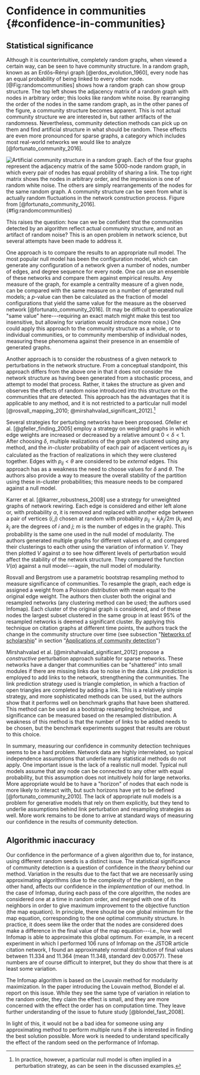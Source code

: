 # Confidence in communities {#confidence-in-communities}

[](#confidence-in-communities)

## Statistical significance

Although it is counterintuitive, completely random graphs, when viewed a certain way, can be seen to have community structure. In a random graph, known as an Erdős–Rényi graph [@erdos_evolution_1960], every node has an equal probability of being linked to every other node. [@Fig:randomcommunities] shows how a random graph can show group structure. The top left shows the adjacency matrix of a random graph with nodes in arbitrary order; this looks like random white noise. By rearranging the order of the nodes in the same random graph, as in the other panes of the figure, a community structure becomes apparent. This is not actual community structure we are interested in, but rather artifacts of the randomness. Nevertheless, community detection methods can pick up on them and find artificial structure in what should be random. These effects are even more pronounced for sparse graphs, a category which includes most real-world networks we would like to analyze [@fortunato_community_2016].

![Artificial community structure in a random graph. Each of the four graphs represent the adjacency matrix of the same 5000-node random graph, in which every pair of nodes has equal probility of sharing a link. The top right matrix shows the nodes in arbitrary order, and the impression is one of random white noise. The others are simply rearrangements of the nodes for the same random graph. A community structure can be seen from what is actually random fluctuations in the network construction process. Figure from [@fortunato_community_2016].](img/fortunato2016_fig29_randomcommunities.jpg){#fig:randomcommunities}

This raises the question: how can we be confident that the communities detected by an algorithm reflect actual community structure, and not an artifact of random noise? This is an open problem in network science, but several attempts have been made to address it.

One approach is to compare the results to an appropriate null model. The most popular null model has been the configuration model, which can generate any configuration of a network given a number of nodes, number of edges, and degree sequence for every node. One can use an ensemble of these networks and compare them against empirical results. Any measure of the graph, for example a centrality measure of a given node, can be compared with the same measure on a number of generated null models; a $p$-value can then be calculated as the fraction of model configurations that yield the same value for the measure as the observed network [@fortunato_community_2016]. (It may be difficult to operationalize "same value" here---requiring an exact match might make this test too insensitive, but allowing for variation would introduce more noise.) One could apply this approach to the community structure as a whole, or to individual communities, or to community membership of individual nodes, measuring these phenomena against their presence in an ensemble of generated graphs.

Another approach is to consider the robustness of a given network to perturbations in the network structure. From a conceptual standpoint, this approach differs from the above one in that it does not consider the network structure as having been generated from a stochastic process, and attempt to model that process. Rather, it takes the structure as given and observes the effects of random noise introduced into this structure on the communities that are detected. This approach has the advantages that it is applicable to any method, and it is not restricted to a particular null model [@rosvall_mapping_2010; @mirshahvalad_significant_2012].[^impliednull]

[^impliednull]: In practice, however, a particular null model is often implied in a perturbation strategy, as can be seen in the discussed examples.

Several strategies for perturbing networks have been proposed. Gfeller et al. [@gfeller_finding_2005] employ a strategy on weighted graphs in which edge weights are increased or decreased by a relative amount $0 < \delta < 1$. After choosing $\delta$, multiple realizations of the graph are clustered using any method, and the *in-cluster* probability of each pair of adjacent vertices $p_{ij}$ is calculated as the fraction of realizations in which they were clustered together. Edges with $p_{ij} < \theta$ are considered to be *external* edges. This approach has as a weakness the need to choose values for $\delta$ and $\theta$. The authors also provide a way to measure the overall stability of the partition using these in-cluster probabilities; this measure needs to be compared against a null model.

Karrer et al. [@karrer_robustness_2008] use a strategy for unweighted graphs of network rewiring. Each edge is considered and either left alone or, with probability $\alpha$, it is removed and replaced with another edge between a pair of vertices $(i, j)$ chosen at random with probability $p_{ij} = k_i k_j / 2m$ ($k_i$ and $k_j$ are the degrees of $i$ and $j$; $m$ is the number of edges in the graph). This probability is the same one used in the null model of modularity. The authors generated multiple graphs for different values of $\alpha$, and compared their clusterings to each other using the variation of information $V$. They then plotted $V$ against $\alpha$ to see how different levels of perturbation would affect the stability of the network structure. They compared the function $V(\alpha)$ against a null model---again, the null model of modularity.

Rosvall and Bergstrom use a parametric bootstrap resampling method to measure significance of communities. To resample the graph, each edge is assigned a weight from a Poisson distribution with mean equal to the original edge weight. The authors then cluster both the original and resampled networks (any clustering method can be used; the authors used Infomap). Each cluster of the original graph is considered, and of these nodes the largest subset clustered in the same group in at least 95% of the resampled networks is deemed a significant cluster. By applying this technique on citation graphs at different time points, the authors track the change in the community structure over time (see subsection "[Networks of scholarship](#networks-of-scholarship)" in section "[Applications of community detection](#applications)")

Mirshahvalad et al. [@mirshahvalad_significant_2012] propose a *constructive* perturbation approach suitable for sparse networks. These networks have a danger that communities can be "shattered" into small modules if there are missing links due to noise in the data. *Link prediction* is employed to add links to the network, strengthening the communities. The link prediction strategy used is triangle completion, in which a fraction of open triangles are completed by adding a link. This is a relatively simple strategy, and more sophisticated methods can be used, but the authors show that it performs well on benchmark graphs that have been shattered. This method can be used as a bootstrap resampling technique, and significance can be measured based on the resampled distribution. A weakness of this method is that the number of links to be added needs to be chosen, but the benchmark experiments suggest that results are robust to this choice.

In summary, measuring our confidence in community detection techniques seems to be a hard problem. Network data are highly interrelated, so typical independence assumptions that underlie many statistical methods do not apply. One important issue is the lack of a realistic null model. Typical null models assume that any node can be connected to any other with equal probability, but this assumption does not intuitively hold for large networks. More appropriate would be to have a "horizon" of nodes that each node is more likely to interact with, but such horizons have yet to be defined [@fortunato_community_2010]. The lack of appropriate null models is a problem for generative models that rely on them explicitly, but they tend to underlie assumptions behind link perturbation and resampling strategies as well. More work remains to be done to arrive at standard ways of measuring our confidence in the results of community detection.

## Algorithmic inaccuracy

Our confidence in the performance of a given algorithm due to, for instance, using different random seeds is a distinct issue. The statistical significance of community detection is a question of confidence in the *theory* behind our method. Variation in the results due to the fact that we are necessarily using approximating algorithms (due to the complexity of the problem), on the other hand, affects our confidence in the *implementation* of our method. In the case of Infomap, during each pass of the core algorithm, the nodes are considered one at a time in random order, and merged with one of its neighbors in order to give maximum improvement to the objective function (the map equation). In principle, there should be one global minimum for the map equation, corresponding to the one optimal community structure. In practice, it does seem like the order that the nodes are considered does make a difference in the final value of the map equation---i.e., how well Infomap is able to approximate this global optimum. For example, in a recent experiment in which I performed 106 runs of Infomap on the JSTOR article citation network, I found an approximately normal distribution of final values between 11.334 and 11.364 (mean 11.348, standard dev 0.00577). These numbers are of course difficult to interpret, but they do show that there is at least some variation.

The Infomap algorithm is based on the Louvain method for modularity maximization. In the paper introducing the Louvain method, Blondel el al. report on this issue. While they see the same type of variation in relation to the random order, they claim the effect is small, and they are more concerned with the effect the order has on computation time. They leave further understanding of the issue to future study [@blondel_fast_2008].

In light of this, it would not be a bad idea for someone using any approximating method to perform multiple runs if she is interested in finding the best solution possible. More work is needed to understand specifically the effect of the random seed on the performance of Infomap.

